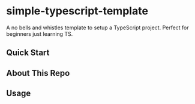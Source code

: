 # simple-typescript-template

A no bells and whistles template to setup a TypeScript project. Perfect for beginners just learning TS.

## Quick Start

## About This Repo

## Usage

